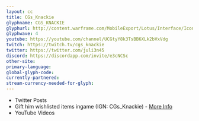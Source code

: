 ```yaml
---
layout: cc
title: CGs_Knackie
glyphname: CGS_KNACKIE
glyphurl: http://content.warframe.com/MobileExport/Lotus/Interface/Icons/Player/ContentCreators/CGsKnackie.png
glyphwave: 4
youtube: https://youtube.com/channel/UCGtyY8k3TsBB6XLk2bVxVdg
twitch: https://twitch.tv/cgs_knackie
twitter: https://twitter.com/juli3n45
discord: https://discordapp.com/invite/e3cNCSc
other-site: 
primary-language: 
global-glyph-code: 
currently-partnered: 
stream-currency-needed-for-glyph: 
---
```

* Twitter Posts
* Gift him wishlisted items ingame (IGN: CGs_Knackie) - [More Info](https://twitter.com/juli3n45/status/876108902357774339)
* YouTube Videos
